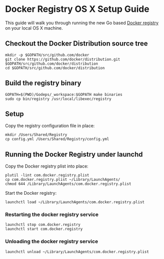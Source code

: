 # Docker Registry OS X Setup Guide

This guide will walk you through running the new Go based [Docker registry](https://github.com/docker/distribution) on your local OS X machine.

## Checkout the Docker Distribution source tree

```
mkdir -p $GOPATH/src/github.com/docker
git clone https://github.com/docker/distribution.git $GOPATH/src/github.com/docker/distribution
cd $GOPATH/src/github.com/docker/distribution
```

## Build the registry binary

```
GOPATH=$(PWD)/Godeps/_workspace:$GOPATH make binaries
sudo cp bin/registry /usr/local/libexec/registry
```

## Setup

Copy the registry configuration file in place:

```
mkdir /Users/Shared/Registry
cp config.yml /Users/Shared/Registry/config.yml
```

## Running the Docker Registry under launchd

Copy the Docker registry plist into place:

```
plutil -lint com.docker.registry.plist
cp com.docker.registry.plist ~/Library/LaunchAgents/
chmod 644 /Library/LaunchAgents/com.docker.registry.plist
```

Start the Docker registry:

```
launchctl load ~/Library/LaunchAgents/com.docker.registry.plist
```

### Restarting the docker registry service

```
launchctl stop com.docker.registry
launchctl start com.docker.registry
```

### Unloading the docker registry service

```
launchctl unload ~/Library/LaunchAgents/com.docker.registry.plist
```
